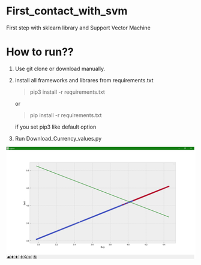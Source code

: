 # First_contact_with_svm
First step with sklearn library and Support Vector Machine

# How to run??

1. Use git clone or download manually.

2. install all frameworks and librares from requirements.txt

   > pip3 install -r requirements.txt

   or

   > pip install -r requirements.txt

   if you set pip3 like default option

3. Run Download_Currency_values.py

![](images/2.png)

